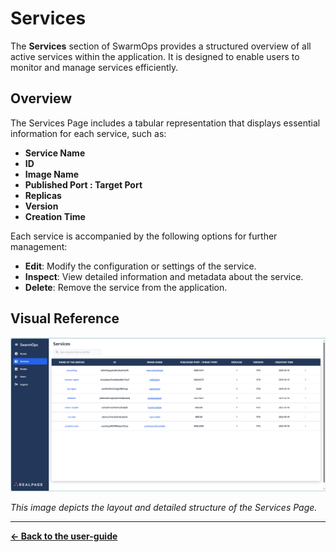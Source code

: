 # Services

The **Services** section of SwarmOps provides a structured overview of all active services within the application. It is designed to enable users to monitor and manage services efficiently.

## Overview

The Services Page includes a tabular representation that displays essential information for each service, such as:
- **Service Name**
- **ID**
- **Image Name**
- **Published Port : Target Port**
- **Replicas**
- **Version**
- **Creation Time**

Each service is accompanied by the following options for further management:
- **Edit**: Modify the configuration or settings of the service.
- **Inspect**: View detailed information and metadata about the service.
- **Delete**: Remove the service from the application.

## Visual Reference

![Services Page Visual Representation](images/services.png)

_This image depicts the layout and detailed structure of the Services Page._

---

**[← Back to the user-guide](../user-guide.md)**

